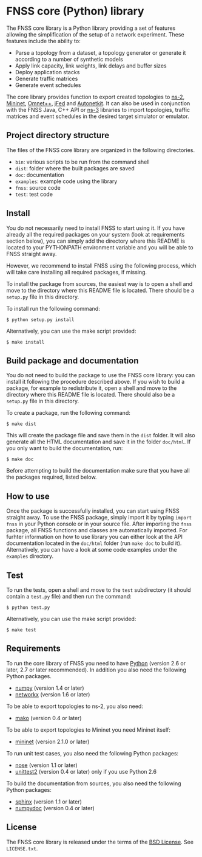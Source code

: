 # FNSS core (Python) library
The FNSS core library is a Python library providing a set of features allowing the simplification of the setup of a network experiment.
These features include the ability to:

 * Parse a topology from a dataset, a topology generator or generate it according to a number of synthetic models
 * Apply link capacity, link weights, link delays and buffer sizes
 * Deploy application stacks
 * Generate traffic matrices
 * Generate event schedules

The core library provides function to export created topologies to [ns-2](http://www.isi.edu/nsnam/ns/), [Mininet](http://www.mininet.org), [Omnet++](http://www.omnetpp.org/), [jFed](http://jfed.iminds.be/) and [Autonetkit](http://www.autonetkit.org).
It can also be used in conjunction with the FNSS Java, C++ API or [ns-3](http://www.nsnam.org/) libraries to import topologies, traffic matrices and event schedules in the desired target simulator or emulator. 

## Project directory structure
The files of the FNSS core library are organized in the following directories.

 * `bin`: verious scripts to be run from the command shell
 * `dist`: folder where the built packages are saved
 * `doc`: documentation
 * `examples`: example code using the library
 * `fnss`: source code
 * `test`: test code

## Install
You do not necessarily need to install FNSS to start using it. If you have already all the required packages on your system (look at requirements section below), you can simply add the directory where this README is located to your PYTHONPATH environment variable and you will be able to FNSS straight away.

However, we recommend to install FNSS using the following process, which will take care installing all required packages, if missing. 

To install the package from sources, the easiest way is to open a shell and move to the directory where this README file is located.
There should be a `setup.py` file in this directory.

To install run the following command:

    $ python setup.py install

Alternatively, you can use the make script provided:

    $ make install

## Build package and documentation
You do not need to build the package to use the FNSS core library: you can install it following the procedure described above. 
If you wish to build a package, for example to redistribute it, open a shell and move to the directory where this README file is located.
There should also be a `setup.py` file in this directory.

To create a package, run the following command:

    $ make dist

This will create the package file and save them in the `dist` folder.
It will also generate all the HTML documentation and save it in the folder `doc/html`.
If you only want to build the documentation, run:

    $ make doc

Before attempting to build the documentation make sure that you have all the packages required, listed below.

## How to use
Once the package is successfully installed, you can start using FNSS straight away.
To use the FNSS package, simply import it by typing `import fnss` in your Python console or in your source file.
After importing the `fnss` package, all FNSS functions and classes are automatically imported. 
For furhter information on how to use library you can either look at the API documentation located in the `doc/html` folder (run `make doc` to build it). Alternatively, you can have a look at some code examples under the `examples` directory.

## Test
To run the tests, open a shell and move to the `test` subdirectory (it should contain a `test.py` file) and then run the command:

    $ python test.py

Alternatively, you can use the make script provided:

    $ make test

## Requirements
To run the core library of FNSS you need to have [Python](http://www.python.org/) (version 2.6 or later, 2.7 or later recommended).
In addition you also need the following Python packages.

 * [numpy](http://www.numpy.org/) (version 1.4 or later)
 * [networkx](http://networkx.github.gov/) (version 1.6 or later)

To be able to export topologies to ns-2, you also need:

 * [mako](http://www.makotemplates.org/) (version 0.4 or later)

To be able to export topologies to Mininet you need Mininet itself:

 * [mininet](http://www.mininet.org/) (version 2.1.0 or later)

To run unit test cases, you also need the following Python packages:

 * [nose](https://nose.readthedocs.org/en/latest/) (version 1.1 or later) 
 * [unittest2](https://pypi.python.org/pypi/unittest2/) (version 0.4 or later) only if you use Python 2.6

To build the documentation from sources, you also need the following Python packages:

 * [sphinx](http://sphinx-doc.org/) (version 1.1 or later)
 * [numpydoc](http://pypi.python.org/pypi/numpydoc/) (version 0.4 or later)
 
## License
The FNSS core library is released under the terms of the [BSD License](http://en.wikipedia.org/wiki/BSD_licenses). See `LICENSE.txt`.
